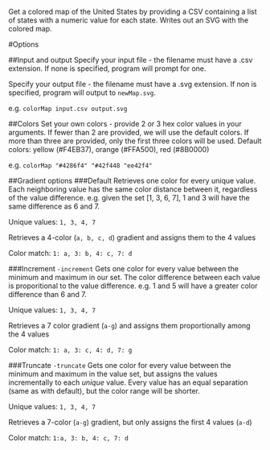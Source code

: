 Get a colored map of the United States by providing a CSV containing a list of states with a numeric value for each state. Writes out an SVG with the colored map.

#Options

##Input and output
Specify your input file - the filename must have a .csv extension. If none is specified, program will prompt for one.

Specify your output file - the filename must have a .svg extension. If non is specified, program will output to `newMap.svg`.

e.g. `colorMap input.csv output.svg`

##Colors
Set your own colors - provide 2 or 3 hex color values in your arguments. If fewer than 2 are provided, we will use the default colors. If more than three are provided, only the first three colors will be used. Default colors: yellow (#F4EB37), orange (#FFA500), red (#8B0000)

e.g. `colorMap "#4286f4" "#42f448 "ee42f4"`

##Gradient options
###Default 
Retrieves one color for every unique value.
Each neighboring value has the same color distance between it, regardless of the value difference. e.g. given the set [1, 3, 6, 7], 1 and 3 will have the same difference as 6 and 7.

Unique values: `1, 3, 4, 7`

Retrieves a 4-color (`a, b, c, d`) gradient and assigns them to the 4 values

Color match: `1: a, 3: b, 4: c, 7: d`

###Increment
`-increment`
Gets one color for every value between the minimum and maximum in our set.
The color difference between each value is proporitional to the value difference. e.g. 1 and 5 will have a greater color difference than 6 and 7.

Unique values: `1, 3, 4, 7`

Retrieves a 7 color gradient (`a-g`) and assigns them proportionally among the 4 values

Color match: `1: a, 3: c, 4: d, 7: g`

###Truncate
`-truncate`
Gets one color for every value between the minimum and maximum in the value set, but assigns the values incrementally to each _unique_ value. Every value has an equal separation (same as with default), but the color range will be shorter.

Unique values: `1, 3, 4, 7`

Retrieves a 7-color (`a-g`) gradient, but only assigns the first 4 values (`a-d`)

Color match: `1:a, 3: b, 4: c, 7: d`

